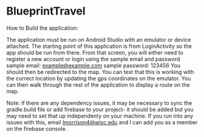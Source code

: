 # BlueprintTravel
How to Build the application:

The application must be run on Android Studio with an emulator or device attached. The starting point of this application is from LoginActivity so the app should be run from there. From that screen, you will either need to register a new account or login using the sample email and password
      sample email: example@example.com
      sample password: 123456
You should then be redirected to the map. You can test that this is working with the correct location by updating the gps coordinates on the emulator. You can then walk through the rest of the application to display a route on the map.

Note: if there are any dependency issues, it may be necessary to sync the gradle.build file or add firebase to your project- it should be added but you may need to set that up independenty on your machine. If you run into any issues with this, email lmorrison4@wisc.edu and I can add you as a member on the firebase console.
